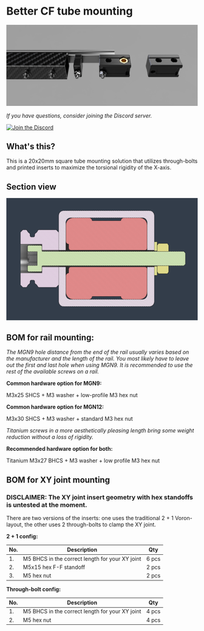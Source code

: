 # Better CF tube mounting
![1](Images/CF_rail_mounting.png)

*If you have questions, consider joining the Discord server.*

[![Join the Discord](https://discord.com/api/guilds/1227971059764953230/widget.png?style=banner3)](https://discord.gg/JanBKxAzDz)

## What's this?
This is a 20x20mm square tube mounting solution that utilizes through-bolts and printed inserts to maximize the torsional rigidity of the X-axis.

## Section view
![2](Images/section_view.png)




## BOM for rail mounting:

*The MGN9 hole distance from the end of the rail usually varies based on the manufacturer and the length of the rail. You most likely have to leave out the first and last hole when using MGN9.
It is recommended to use the rest of the available screws on a rail.*


**Common hardware option for MGN9:**

M3x25 SHCS + M3 washer + low-profile M3 hex nut

**Common hardware option for MGN12:**

M3x30 SHCS + M3 washer + standard M3 hex nut


*Titanium screws in a more aesthetically pleasing length bring some weight reduction without a loss of rigidity.*


**Recommended hardware option for both:**

Titanium M3x27 BHCS + M3 washer + low profile M3 hex nut

## BOM for XY joint mounting
### DISCLAIMER: The XY joint insert geometry with hex standoffs is untested at the moment.

There are two versions of the inserts: one uses the traditional 2 + 1 Voron-layout, the other uses 2 through-bolts to clamp the XY joint.

**2 + 1 config:**

|No.|Description|Qty|
|---|---|---|
|1.|M5 BHCS in the correct length for your XY joint|6 pcs|
|2.|M5x15 hex F-F standoff |2 pcs|
|3.|M5 hex nut|2 pcs|

**Through-bolt config:**

|No.|Description|Qty|
|---|---|---|
|1.|M5 BHCS in the correct length for your XY joint|4 pcs|
|2.|M5 hex nut|4 pcs|
